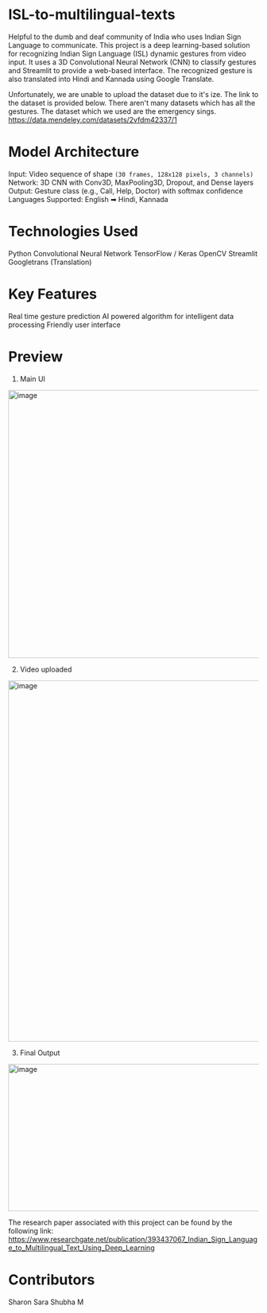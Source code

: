 # ISL-to-multilingual-texts
Helpful to the dumb and deaf community of India who uses Indian Sign Language to communicate.
This project is a deep learning-based solution for recognizing Indian Sign Language (ISL) dynamic gestures from video input. It uses a 3D Convolutional Neural Network (CNN) to classify gestures and Streamlit to provide a web-based interface. The recognized gesture is also translated into Hindi and Kannada using Google Translate.

Unfortunately, we are unable to upload the dataset due to it's ize. The link to the dataset is provided below. There aren't many datasets which has all the gestures. The dataset which we used are the emergency sings.
https://data.mendeley.com/datasets/2vfdm42337/1

# Model Architecture
Input: Video sequence of shape `(30 frames, 128x128 pixels, 3 channels)`
Network: 3D CNN with Conv3D, MaxPooling3D, Dropout, and Dense layers
Output: Gesture class (e.g., Call, Help, Doctor) with softmax confidence
Languages Supported: English ➡ Hindi, Kannada

# Technologies Used
Python
Convolutional Neural Network
TensorFlow / Keras
OpenCV
Streamlit
Googletrans (Translation)

# Key Features
Real time gesture prediction
AI powered algorithm for intelligent data processing
Friendly user interface

# Preview
1. Main UI
<img width="1239" height="539" alt="image" src="https://github.com/user-attachments/assets/e6cae22b-3165-43a1-a1a4-2773b2428bb7" />

2. Video uploaded 
<img width="946" height="726" alt="image" src="https://github.com/user-attachments/assets/5b32964e-ac73-49af-b2ec-9316261820d9" />

3. Final Output
<img width="918" height="296" alt="image" src="https://github.com/user-attachments/assets/6c6ebbb7-7aae-4ca6-9a0d-b2a9eeed9636" />

The research paper associated with this project can be found by the following link:
https://www.researchgate.net/publication/393437067_Indian_Sign_Language_to_Multilingual_Text_Using_Deep_Learning

# Contributors
Sharon Sara
Shubha M
